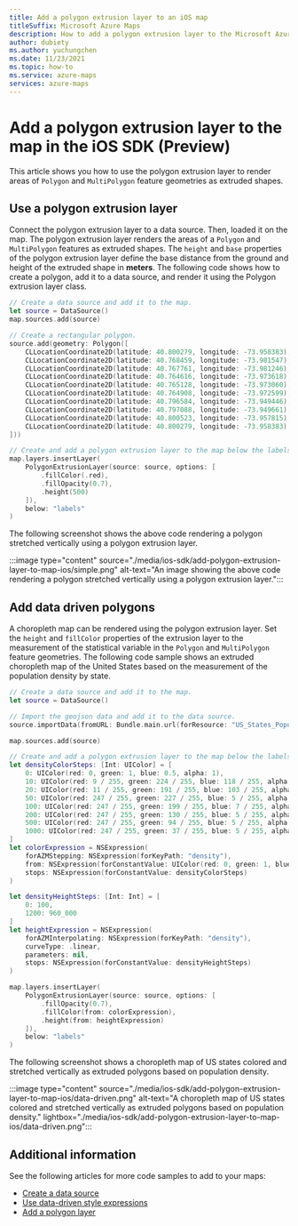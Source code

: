 ```yaml
---
title: Add a polygon extrusion layer to an iOS map
titleSuffix: Microsoft Azure Maps
description: How to add a polygon extrusion layer to the Microsoft Azure Maps iOS SDK.
author: dubiety
ms.author: yuchungchen 
ms.date: 11/23/2021
ms.topic: how-to
ms.service: azure-maps
services: azure-maps
---
```


# Add a polygon extrusion layer to the map in the iOS SDK (Preview)

This article shows you how to use the polygon extrusion layer to render areas of `Polygon` and `MultiPolygon` feature geometries as extruded shapes.

## Use a polygon extrusion layer

Connect the polygon extrusion layer to a data source. Then, loaded it on the map. The polygon extrusion layer renders the areas of a `Polygon` and `MultiPolygon` features as extruded shapes. The `height` and `base` properties of the polygon extrusion layer define the base distance from the ground and height of the extruded shape in **meters**. The following code shows how to create a polygon, add it to a data source, and render it using the Polygon extrusion layer class.

```swift
// Create a data source and add it to the map.
let source = DataSource()
map.sources.add(source)

// Create a rectangular polygon.
source.add(geometry: Polygon([
    CLLocationCoordinate2D(latitude: 40.800279, longitude: -73.958383),
    CLLocationCoordinate2D(latitude: 40.768459, longitude: -73.981547),
    CLLocationCoordinate2D(latitude: 40.767761, longitude: -73.981246),
    CLLocationCoordinate2D(latitude: 40.764616, longitude: -73.973618),
    CLLocationCoordinate2D(latitude: 40.765128, longitude: -73.973060),
    CLLocationCoordinate2D(latitude: 40.764908, longitude: -73.972599),
    CLLocationCoordinate2D(latitude: 40.796584, longitude: -73.949446),
    CLLocationCoordinate2D(latitude: 40.797088, longitude: -73.949661),
    CLLocationCoordinate2D(latitude: 40.800523, longitude: -73.957815),
    CLLocationCoordinate2D(latitude: 40.800279, longitude: -73.958383)
]))

// Create and add a polygon extrusion layer to the map below the labels so that they are still readable.
map.layers.insertLayer(
    PolygonExtrusionLayer(source: source, options: [
        .fillColor(.red),
        .fillOpacity(0.7),
        .height(500)
    ]),
    below: "labels"
)
```

The following screenshot shows the above code rendering a polygon stretched vertically using a polygon extrusion layer.

:::image type="content" source="./media/ios-sdk/add-polygon-extrusion-layer-to-map-ios/simple.png" alt-text="An image showing the above code rendering a polygon stretched vertically using a polygon extrusion layer.":::

## Add data driven polygons

A choropleth map can be rendered using the polygon extrusion layer. Set the `height` and `fillColor` properties of the extrusion layer to the measurement of the statistical variable in the `Polygon` and `MultiPolygon` feature geometries. The following code sample shows an extruded choropleth map of the United States based on the measurement of the population density by state.

```swift
// Create a data source and add it to the map.
let source = DataSource()

// Import the geojson data and add it to the data source.
source.importData(fromURL: Bundle.main.url(forResource: "US_States_Population_Density", withExtension: "json")!)

map.sources.add(source)

// Create and add a polygon extrusion layer to the map below the labels so that they are still readable.
let densityColorSteps: [Int: UIColor] = [
    0: UIColor(red: 0, green: 1, blue: 0.5, alpha: 1),
    10: UIColor(red: 9 / 255, green: 224 / 255, blue: 118 / 255, alpha: 1),
    20: UIColor(red: 11 / 255, green: 191 / 255, blue: 103 / 255, alpha: 1),
    50: UIColor(red: 247 / 255, green: 227 / 255, blue: 5 / 255, alpha: 1),
    100: UIColor(red: 247 / 255, green: 199 / 255, blue: 7 / 255, alpha: 1),
    200: UIColor(red: 247 / 255, green: 130 / 255, blue: 5 / 255, alpha: 1),
    500: UIColor(red: 247 / 255, green: 94 / 255, blue: 5 / 255, alpha: 1),
    1000: UIColor(red: 247 / 255, green: 37 / 255, blue: 5 / 255, alpha: 1)
]
let colorExpression = NSExpression(
    forAZMStepping: NSExpression(forKeyPath: "density"),
    from: NSExpression(forConstantValue: UIColor(red: 0, green: 1, blue: 0.5, alpha: 1)),
    stops: NSExpression(forConstantValue: densityColorSteps)
)

let densityHeightSteps: [Int: Int] = [
    0: 100,
    1200: 960_000
]
let heightExpression = NSExpression(
    forAZMInterpolating: NSExpression(forKeyPath: "density"),
    curveType: .linear,
    parameters: nil,
    stops: NSExpression(forConstantValue: densityHeightSteps)
)

map.layers.insertLayer(
    PolygonExtrusionLayer(source: source, options: [
        .fillOpacity(0.7),
        .fillColor(from: colorExpression),
        .height(from: heightExpression)
    ]),
    below: "labels"
)
```

The following screenshot shows a choropleth map of US states colored and stretched vertically as extruded polygons based on population density.

:::image type="content" source="./media/ios-sdk/add-polygon-extrusion-layer-to-map-ios/data-driven.png" alt-text="A choropleth map of US states colored and stretched vertically as extruded polygons based on population density." lightbox="./media/ios-sdk/add-polygon-extrusion-layer-to-map-ios/data-driven.png":::

## Additional information

See the following articles for more code samples to add to your maps:

- [Create a data source](create-data-source-ios-sdk.md)
- [Use data-driven style expressions](data-driven-style-expressions-ios-sdk.md)
- [Add a polygon layer](add-polygon-layer-map-ios.md)
